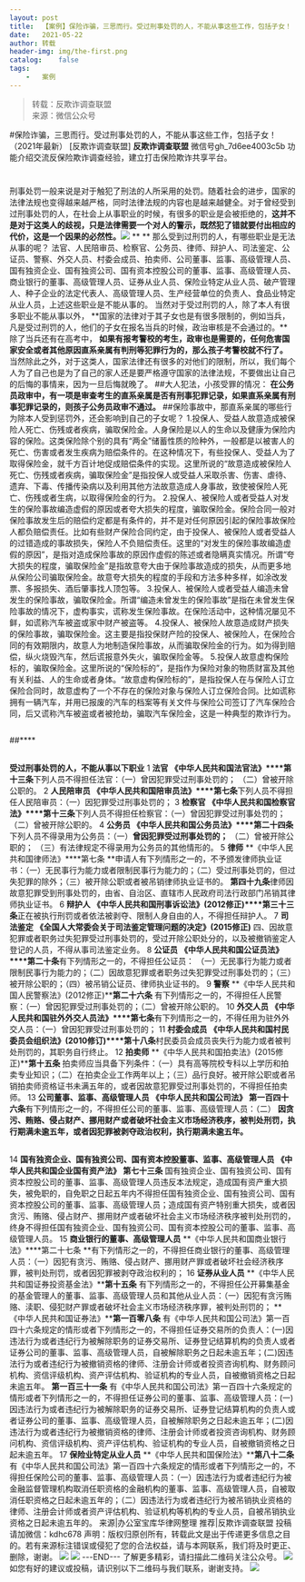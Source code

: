 ```yaml
---
layout:	post
title:	【案例】保险诈骗，三思而行。受过刑事处罚的人，不能从事这些工作，包括子女！（2021年最新）
date:	2021-05-22
author:	转载
header-img:	img/the-first.png
catalog:	false
tags:
	-	案例
---
```


<blockquote><p>转载：反欺诈调查联盟<br>
来源：微信公众号</p></blockquote>

#保险诈骗，三思而行。受过刑事处罚的人，不能从事这些工作，包括子女！（2021年最新）
[反欺诈调查联盟]
**反欺诈调查联盟**
微信号gh_7d6ee4003c5b
功能介绍交流反保险欺诈调查经验，建立打击保险欺诈共享平台。

#
刑事处罚一般来说是对于触犯了刑法的人所采用的处罚。随着社会的进步，国家的法律法规也变得越来越严格，同时法律法规的内容也是越来越健全。对于曾经受到过刑事处罚的人，在社会上从事职业的时候，有很多的职业是会被拒绝的，**这并不是对于这类人的歧视，只是法律需要一个对人的警示，既然犯了错就要付出相应的代价，这是一个因果的必然性。**![]({{site.baseurl}}/postimg/L6usUGPiatBQrOJmg1U7eyazNv7NWIeLVRlvFewicwosTYjYsznElIVHjs4bFfn7j50JfawiaSRcJhexpxKahPFXg.jpeg)
**
**
那么受到过刑罚的人，有哪些职业是无法从事的呢？
法官、人民陪审员、检察官、公务员、律师、辩护人、司法鉴定、公证员、警察、外交人员、村委会成员、拍卖师、公司董事、监事、高级管理人员、国有独资企业、国有独资公司、国有资本控股公司的董事、监事、高级管理人员、商业银行的董事、高级管理人员、证券从业人员、保险业特定从业人员、破产管理人、种子企业的法定代表人、高级管理人员、生产经营单位的负责人、食品业特定从业人员，上述这些职业是不能从事的。
当然对于受过刑罚的人，除了本人有很多职业不能从事以外，
**国家的法律对于其子女也是有很多限制的，例如当兵，凡是受过刑罚的人，他们的子女在报名当兵的时候，政治审核是不会通过的。**除了当兵还有在高考中，
**如果有报考警校的考生，政审也是需要的，任何危害国家安全或者其他原因直系亲属有判刑等犯罪行为的，那么孩子考警校就不行了。**
当然除此之外，对于这类人，国家法律还有很多的对他们的限制，所以，我们每个人为了自己也是为了自己的家人还是要严格遵守国家的法律法规，不要做出让自己的后悔的事情来，因为一旦后悔就晚了。
##大人犯法，小孩受罪的情况：
**在公务员政审中，有一项是审查考生的直系亲属是否有刑事犯罪记录，如果直系亲属有刑事犯罪记录的，则孩子公务员政审不通过。**
##保险事故中，那直系亲属的哪些行为除本人受到惩罚外，还会影响到自己的子女呢？
1.投保人、受益人故意造成被保险人死亡、伤残或者疾病，骗取保险金。人身保险是以人的生命以及健康为保险内容的保险。这类保险除个别的具有“两全”储蓄性质的险种外，一般都是以被害人的死亡、伤害或者发生疾病为赔偿条件的。在这种情况下，有些投保人、受益人为了取得保险金，就千方百计地促成赔偿条件的实现。这里所说的“故意造成被保险人死亡、伤残或者疾病，骗取保险金”是指投保人或受益人采取杀害、伤害、虐待、遗弃、下毒、传播传染病以及利用其他方法故意造成人身事故，致使被保险人死亡、伤残或者生病，以取得保险金的行为。
2.投保人、被保险人或者受益人对发生的保险事故编造虚假的原因或者夸大损失的程度，骗取保险金。保险合同一般对保险事故发生后的赔偿约定都是有条件的，并不是对任何原因引起的保险事故保险人都负赔偿责任。比如有些财产保险合同约定，由于投保人、被保险人或者受益人的过错造成的事故损失，保险人不负赔偿责任。这里的“对发生的保险事故编造虚假的原因”，是指对造成保险事故的原因作虚假的陈述或者隐瞒真实情况。所谓“夸大损失的程度，骗取保险金”是指故意夸大由于保险事故造成的损失，从而更多地从保险公司骗取保险金。故意夸大损失的程度的手段和方法多种多样，如涂改发票、多报损失、酒后肇事找人顶包等。
3.投保人、被保险人或者受益人编造未曾发生的保险事故，骗取保险金。所谓“编造未曾发生的保险事故”是指在未曾发生保险事故的情况下，虚构事实，谎称发生保险事故。在保险活动中，这种情况屡见不鲜，如谎称汽车被盗或家中财产被盗等。
4.投保人、被保险人故意造成财产损失的保险事故，骗取保险金。这主要是指投保财产险的投保人、被保险人，在保险合同的有效期限内，故意人为地制造保险事故，从而骗取保险金的行为。如为得到赔偿，纵火烧毁汽车，然后谎报意外失火，骗取保险金等。
5.投保人故意虚构保险标的，骗取保险金。这里所说的“保险标的”，是指作为保险对象的物质财富及其他有关利益、人的生命或者身体。“故意虚构保险标的”，是指投保人在与保险人订立保险合同时，故意虚构了一个不存在的保险对象与保险人订立保险合同。比如谎称拥有一辆汽车，并用已报废的汽车的档案等有关文件与保险公司签订了汽车保险合同，后又谎称汽车被盗或者被抢劫，骗取汽车保险金，这是一种典型的欺诈行为。
##
##
##
##****
##
**受过刑事处罚的人，不能从事以下职业**
1
**法官**
**《中华人民共和国法官法》****第十三条**下列人员不得担任法官：（一）曾因犯罪受过刑事处罚的；
（二）曾被开除公职的。
2
**人民陪审员**
**《中华人民共和国陪审员法》****第七条**下列人员不得担任人民陪审员：（一）因犯罪受过刑事处罚的；
3
**检察官**
**《中华人民共和国检察官法》****第十三条**下列人员不得担任检察官：（一）曾因犯罪受过刑事处罚的；（二）曾被开除公职的。
4
**公务员**
**《中华人民共和国公务员法》****第二十四条**下列人员不得录用为公务员：（一）**曾因犯罪受过刑事处罚的；**
（二）曾被开除公职的；
（三）有法律规定不得录用为公务员的其他情形的。
5
**律师**
**《中华人民共和国律师法》****第七条
**申请人有下列情形之一的，不予颁发律师执业证书：（一）无民事行为能力或者限制民事行为能力的；（二）受过刑事处罚的，但过失犯罪的除外；（三）被开除公职或者被吊销律师执业证书的。
**第四十九条**律师因故意犯罪受到刑事处罚的，由省、自治区、直辖市人民政府司法行政部门吊销其律师执业证书。
6
**辩护人**
**《中华人民共和国刑事诉讼法》(2012修正)****第三十三条**正在被执行刑罚或者依法被剥夺、限制人身自由的人，不得担任辩护人。
7
**司法鉴定**
**《全国人大常委会关于司法鉴定管理问题的决定》(2015修正)**
四、因故意犯罪或者职务过失犯罪受过刑事处罚的，受过开除公职处分的，以及被撤销鉴定人登记的人员，不得从事司法鉴定业务。
8
**公证员**
**《中华人民共和国公证员法》****第二十条**有下列情形之一的，不得担任公证员：
（一）无民事行为能力或者限制民事行为能力的；（二）因故意犯罪或者职务过失犯罪受过刑事处罚的；（三）被开除公职的；（四）被吊销公证员、律师执业证书的。
9
**警察**
**《中华人民共和国人民警察法》(2012修正)****第二十六条**
有下列情形之一的，不得担任人民警察：（一）曾因犯罪受过刑事处罚的；（二）曾被开除公职的。
10
**外交人员**
**《中华人民共和国驻外外交人员法》****第七条**有下列情形之一的，不得任用为驻外外交人员：（一）曾因犯罪受过刑事处罚的；
11
**村委会成员**
**《中华人民共和国村民委员会组织法》(2010修订)****第十八条**村民委员会成员丧失行为能力或者被判处刑罚的，其职务自行终止。
12
**拍卖师**
**《中华人民共和国拍卖法》(2015修正)****第十五条**
拍卖师应当具备下列条件：（一）具有高等院校专科以上学历和拍卖专业知识；（二）在拍卖企业工作两年以上；（三）品行良好。被开除公职或者吊销拍卖师资格证书未满五年的，或者因故意犯罪受过刑事处罚的，不得担任拍卖师。
13
**公司董事、监事、高级管理人员**
**《中华人民共和国公司法》**
**第一百四十六条**有下列情形之一的，不得担任公司的董事、监事、高级管理人员：（二）
**因贪污、贿赂、侵占财产、挪用财产或者破坏社会主义市场经济秩序，被判处刑罚，执行期满未逾五年，或者因犯罪被剥夺政治权利，执行期满未逾五年。**
##
14
**国有独资企业、国有独资公司、国有资本控股董事、监事、高级管理人员**
**《中华人民共和国企业国有资产法》**
**第七十三条**
国有独资企业、国有独资公司、国有资本控股公司的董事、监事、高级管理人员违反本法规定，造成国有资产重大损失，被免职的，自免职之日起五年内不得担任国有独资企业、国有独资公司、国有资本控股公司的董事、监事、高级管理人员；造成国有资产特别重大损失，或者因贪污、贿赂、侵占财产、挪用财产或者破坏社会主义市场经济秩序被判处刑罚的，终身不得担任国有独资企业、国有独资公司、国有资本控股公司的董事、监事、高级管理人员。
15
**商业银行的董事、高级管理人员**
**《中华人民共和国商业银行法》****第二十七条
**有下列情形之一的，不得担任商业银行的董事、高级管理人员：（一）因犯有贪污、贿赂、侵占财产、挪用财产罪或者破坏社会经济秩序罪，被判处刑罚，或者因犯罪被剥夺政治权利的；
16
**证券从业人员**
**《中华人民共和国证券投资基金法》****第十五条**
有下列情形之一的，不得担任公开募集基金的基金管理人的董事、监事、高级管理人员和其他从业人员：（一）因犯有贪污贿赂、渎职、侵犯财产罪或者破坏社会主义市场经济秩序罪，被判处刑罚的；
**《中华人民共和国证券法》****第一百零八条**
有《中华人民共和国公司法》第一百四十六条规定的情形或者下列情形之一的，不得担任证券交易所的负责人：(一)因违法行为或者违纪行为被解除职务的证券交易所、证券登记结算机构的负责人或者证券公司的董事、监事、高级管理人员，自被解除职务之日起未逾五年；(二)因违法行为或者违纪行为被撤销资格的律师、注册会计师或者投资咨询机构、财务顾问机构、资信评级机构、资产评估机构、验证机构的专业人员，自被撤销资格之日起未逾五年。
**第一百三十一条**
有《中华人民共和国公司法》第一百四十六条规定的情形或者下列情形之一的，不得担任证券公司的董事、监事、高级管理人员：(一)因违法行为或者违纪行为被解除职务的证券交易所、证券登记结算机构的负责人或者证券公司的董事、监事、高级管理人员，自被解除职务之日起未逾五年；(二)因违法行为或者违纪行为被撤销资格的律师、注册会计师或者投资咨询机构、财务顾问机构、资信评级机构、资产评估机构、验证机构的专业人员，自被撤销资格之日起未逾五年。
17
**保险业特定从业人员**
**《中华人民共和国保险法》****第八十二条**
有《中华人民共和国公司法》第一百四十六条规定的情形或者下列情形之一的，不得担任保险公司的董事、监事、高级管理人员：（一）因违法行为或者违纪行为被金融监督管理机构取消任职资格的金融机构的董事、监事、高级管理人员，自被取消任职资格之日起未逾五年的；（二）因违法行为或者违纪行为被吊销执业资格的律师、注册会计师或者资产评估机构、验证机构等机构的专业人员，自被吊销执业资格之日起未逾五年的。
来源|办公室宝库华律网整理
推荐|反欺诈调查联盟
投稿请加微信：kdhc678
声明：版权归原创所有，转载此文是出于传递更多信息之目的。若有来源标注错误或侵犯了您的合法权益，请与本网联系，我们将及时更正、删除，谢谢。
![]({{site.baseurl}}/postimg/L6usUGPiatBSs5Yxdp5NU9dpdqWanE7Mq7XpTo0mwlia1gia9NNFGTRYKdpVvrK2KgpAPictg52F8U9sicXI1jQ1dzA.jpeg)
![]({{site.baseurl}}/postimg/L6usUGPiatBRHiaTnBLKdskSP3wYDcZtJf2f60h3UdpFM6GSwK7CCH2tbN5oylMEt626eF9adsGd1vhInpcsALqA.png)
\---END---
了解更多精彩，请扫描此二维码关注公众号。
![]({{site.baseurl}}/postimg/L6usUGPiatBSs5Yxdp5NU9dpdqWanE7MqCqBlT3XLvPJX3Gf5uyzzsibZ3VPBdLY8ianrrF0435iblVibnnsnhQtsrA.png)
如您有好的建议或投稿，请识别以下二维码与我们联系，谢谢支持。
![]({{site.baseurl}}/postimg/L6usUGPiatBQwdLyMGicT8wxqfiaCa6ZGVwvw532Y5ibzI310laL8joGkjZx1Ua78ibU6yfZQiagUmZCIvzrumMBoiaYg.jpeg)
